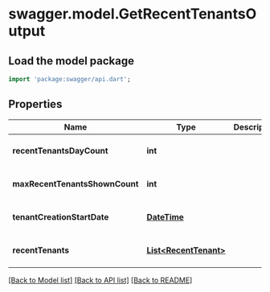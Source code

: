 # swagger.model.GetRecentTenantsOutput

## Load the model package
```dart
import 'package:swagger/api.dart';
```

## Properties
Name | Type | Description | Notes
------------ | ------------- | ------------- | -------------
**recentTenantsDayCount** | **int** |  | [optional] [default to null]
**maxRecentTenantsShownCount** | **int** |  | [optional] [default to null]
**tenantCreationStartDate** | [**DateTime**](DateTime.md) |  | [optional] [default to null]
**recentTenants** | [**List&lt;RecentTenant&gt;**](RecentTenant.md) |  | [optional] [default to []]

[[Back to Model list]](../README.md#documentation-for-models) [[Back to API list]](../README.md#documentation-for-api-endpoints) [[Back to README]](../README.md)



